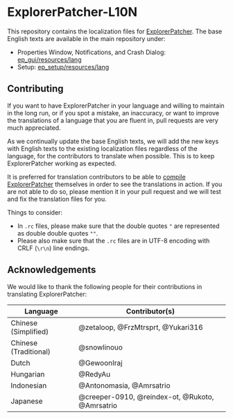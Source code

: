 # ExplorerPatcher-L10N

This repository contains the localization files for [ExplorerPatcher](https://github.com/valinet/ExplorerPatcher). The
base English texts are available in the main repository under:

* Properties Window, Notifications, and Crash
  Dialog: [ep_gui/resources/lang](https://github.com/valinet/ExplorerPatcher/tree/master/ep_gui/resources/lang)
* Setup: [ep_setup/resources/lang](https://github.com/valinet/ExplorerPatcher/tree/master/ep_setup/resources/lang)

## Contributing

If you want to have ExplorerPatcher in your language and willing to maintain in the long run, or if you spot a mistake,
an inaccuracy, or want to improve the translations of a language that you are fluent in, pull requests are very much
appreciated.

As we continually update the base English texts, we will add the new keys with English texts to the existing
localization files regardless of the language, for the contributors to translate when possible. This is to keep
ExplorerPatcher working as expected.

It is preferred for translation contributors to be able
to [compile ExplorerPatcher](https://github.com/valinet/ExplorerPatcher/wiki/Compiling) themselves in order to see the
translations in action. If you are not able to do so, please mention it in your pull request and we will test and fix
the translation files for you.

Things to consider:

* In `.rc` files, please make sure that the double quotes `"` are represented as double double quotes `""`.
* Please also make sure that the `.rc` files are in UTF-8 encoding with CRLF (`\r\n`) line endings.

## Acknowledgements

We would like to thank the following people for their contributions in translating ExplorerPatcher:

| Language              | Contributor(s)                                  |
|-----------------------|-------------------------------------------------|
| Chinese (Simplified)  | @zetaloop, @FrzMtrsprt, @Yukari316              |
| Chinese (Traditional) | @snowlinouo                                     |
| Dutch                 | @GewoonIraj                                     |
| Hungarian             | @RedyAu                                         |
| Indonesian            | @Antonomasia, @Amrsatrio                        |
| Japanese              | @creeper-0910, @reindex-ot, @Rukoto, @Amrsatrio |

